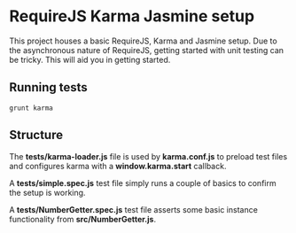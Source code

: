 # RequireJS Karma Jasmine setup

This project houses a basic RequireJS, Karma and Jasmine setup. Due to the asynchronous nature of RequireJS, getting started with unit testing can be tricky. This will aid you in getting started.

## Running tests

    grunt karma

## Structure

The **tests/karma-loader.js** file is used by **karma.conf.js** to preload test files and configures karma with a **window.__karma__.start** callback.

A **tests/simple.spec.js** test file simply runs a couple of basics to confirm the setup is working.

A **tests/NumberGetter.spec.js** test file asserts some basic instance functionality from **src/NumberGetter.js**.
